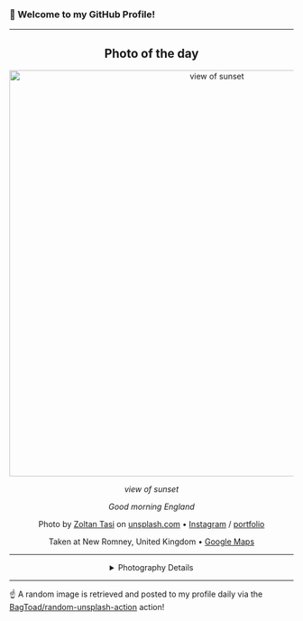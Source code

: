 ### 👋 Welcome to my GitHub Profile!

----
<div align="center">

## Photo of the day
  
  <a href="https://unsplash.com/photos/view-of-sunset-KHD_FA43aMw"><img width="720" src="https://images.unsplash.com/photo-1515497957908-4d6377430754?crop=entropy&cs=tinysrgb&fit=max&fm=jpg&ixid=M3w1OTQ0OTd8MHwxfHJhbmRvbXx8fHx8fHx8fDE3MTY1MzA4NTF8&ixlib=rb-4.0.3&q=80&w=1080" alt="view of sunset"></a>
  
  <em>view of sunset</em>
  
  <em>Good morning England</em>

  Photo by [Zoltan Tasi](https://foundation.app/@zoltan_tasi) on [unsplash.com](https://unsplash.com/) • [Instagram](https://instagram.com/zoltan_tasi) / [portfolio](https://foundation.app/@zoltan_tasi)
  
  Taken at New Romney, United Kingdom • [Google Maps](https://www.google.com/maps/search/?api=1&query=50.9660937244519,0.961445656249907)
  
  ---
  
<details>
<summary>Photography Details</summary>
  
| Parameter     | Value |
| ------------- | ----- |
| Camera Model  | X-T1 |
| Exposure Time | 1/180 |
| Aperture      | 8 |
| Focal Length  | 200 |
| ISO           | 250 |
| Location      | New Romney, United Kingdom (United Kingdom) |
| Coordinates   | Latitude 50.9660937244519, Longitude 0.961445656249907 |

</details>

</div>

----

☝️ A random image is retrieved and posted to my profile daily via the [BagToad/random-unsplash-action](https://github.com/BagToad/random-unsplash-action) action!
